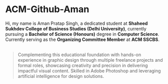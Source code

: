 # ACM-Github-Aman
Hi, my name is Aman Pratap Singh, a dedicated student at **Shaheed Sukhdev College of Business Studies (Delhi University)**, currently pursuing a **Bachelor of Science (Honours)** degree in **Computer Science**. Currently serving as the **Organizing Committee Member** at **ACM SSCBS**.<br/>
<br/>
>Complementing this educational foundation with hands-on experience in graphic design through multiple freelance projects and formal roles, showcasing creativity and precision in delivering impactful visual content. Skilled in Adobe Photoshop and leveraging artificial intelligence for design solutions.
